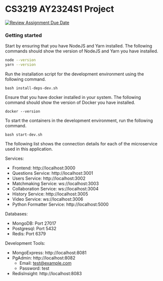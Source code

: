# CS3219 AY2324S1 Project

[![Review Assignment Due Date](https://classroom.github.com/assets/deadline-readme-button-24ddc0f5d75046c5622901739e7c5dd533143b0c8e959d652212380cedb1ea36.svg)](https://classroom.github.com/a/6BOvYMwN)


### Getting started

Start by ensuring that you have NodeJS and Yarn installed. The following commands should show the version of NodeJS and Yarn you have installed. 
```bash
node --version
yarn --version
```

Run the installation script for the development environment using the following command. 
```
bash install-deps-dev.sh
```

Ensure that you have docker installed in your system. The following command should show the version of Docker you have installed. 
```
docker --version
```

To start the containers in the development environment, run the following command. 
```
bash start-dev.sh
```

The following list shows the connection details for each of the microservice used in this application. 

Services:
- Frontend: http://localhost:3000
- Questions Service: http://localhost:3001
- Users Service: http://localhost:3002
- Matchmaking Service: ws://localhost:3003
- Collaboration Service: ws://localhost:3004
- History Service: http://localhost:3005
- Video Service: ws://localhost:3006
- Python Formatter Service: http://localhost:5000

Databases:
- MongoDB: Port 27017
- Postgresql: Port 5432
- Redis: Port 6379

Development Tools:
- MongoExpress: http://localhost:8081
- PgAdmin: http://localhost:8082
  - Email: test@example.com
  - Password: test
- RedisInsight: http://localhost:8083
